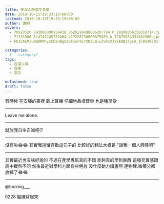 ```yaml
---
title: 夜深人靜享受音樂
date: 2019-10-15T19:33:15+08:00
lastmod: 2019-10-15T19:33:15+08:00
author: 謝明
covers:
  - 70920520_143086006954428_2629299699086207794_n_18108066256018714.jpg
  - 71133986_514741245752004_417288730600375869_n_17875854331462906.jpg
  - FQIoAkMzLBdARMhysCDEnBgSZGFzaF9iYXNlbGluZV8xX3YxEQB17gcA_17854870171589480.mp4

categories:
  # - category1
tags:
  - 夜深人靜
  - 音樂
  - 享受

nolastmod: true
draft: false
---
```


有時候
在安靜的夜裡
戴上耳機
仔細地品嚐音樂
也是種享受

<!--more-->
___

Leave me alone.
___

就放我自生自滅吧(?
___

沒有啦😂😂 其實我還蠻喜歡這句子的
比較好的翻法大概是
"讓我一個人靜靜吧"
___

其實最近也沒啥好說的
不過在產學專班真的不錯
能夠真的學到東西
這種充實感跟高中截然不同
然後最近對學科方面有些倦怠
沒什麼動力讀書阿
連物理.微積分都放掉了😂😂
___

@looking___

0228 繼續寫起來
